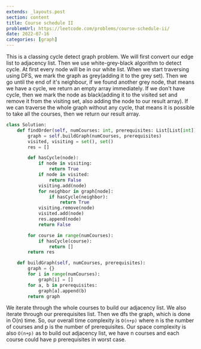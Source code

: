 ```yaml
---
extends: _layouts.post
section: content
title: Course schedule II
problemUrl: https://leetcode.com/problems/course-schedule-ii/
date: 2022-07-16
categories: [graph]
---
```


This is a classing cycle detect graph problem. We will first convert our edge list to adjacency list. Then we use white-grey-black algorithm to detect cycle. At first every node will be in our white list. When we start traversing using DFS, we mark the graph as grey(adding it to the grey set). Then we go until the end of it's neighbour, if we found another grey node, that means we have a cycle, we return an empty array immediately. If we don't have cycle, then we mark the node as black(adding it to the visited set and remove it from the visiting set, also adding the node to our result array). If we can traverse the whole graph without any cycle, that means it is possible to take all the courses, then we return our result array.

```python
class Solution:
    def findOrder(self, numCourses: int, prerequisites: List[List[int]]) -> List[int]:
        graph = self.buildGraph(numCourses, prerequisites)
        visited, visiting = set(), set()
        res = []

        def hasCycle(node):
            if node in visiting:
                return True
            if node in visited:
                return False
            visiting.add(node)
            for neighbor in graph[node]:
                if hasCycle(neighbor):
                    return True
            visiting.remove(node)
            visited.add(node)
            res.append(node)
            return False

        for course in range(numCourses):
            if hasCycle(course):
                return []
        return res

    def buildGraph(self, numCourses, prerequisites):
        graph = {}
        for i in range(numCourses):
            graph[i] = []
        for a, b in prerequisites:
            graph[a].append(b)
        return graph
```

We iterate through the whole courses to build our adjacency list. We also iterate through our prerequisites list. Then we dfs the graph, which is done in O(n) time. So, our overall time complexity is `O(n+p)` where n is the number of courses and p is the number of prerequisites. Our space complexity is also `O(n+p)` as to build out adjacency list, we have n courses and each course could have p prerequisites in worst case.
